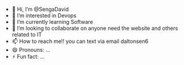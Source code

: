 - 👋 Hi, I’m @SengaDavid
- 👀 I’m interested in Devops
- 🌱 I’m currently learning Software
- 💞️ I’m looking to collaborate on anyone need the website and others related to IT
- 📫 How to reach me!! you can text via email daltonsen6
- 😄 Pronouns: ...
- ⚡ Fun fact: ...

<!---
SengaDavid/SengaDavid is a ✨ special ✨ repository because its `README.md` (this file) appears on your GitHub profile.
You can click the Preview link to take a look at your changes.
--->
